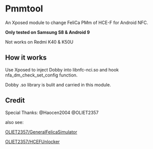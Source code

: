 # Pmmtool

An Xposed module to change FeliCa PMm of HCE-F for Android NFC.

**Only tested on Samsung S8 & Android 9**

Not works on Redmi K40 & K50U

## How it works

Use Xposed to inject Dobby into libnfc-nci.so and hook nfa_dm_check_set_config function.

Dobby .so library is bulit and carried in this module.

## Credit

Special Thanks: @Haocen2004 @OLIET2357

also see:

[OLIET2357/GeneralFelicaSimulator](https://github.com/OLIET2357/GeneralFelicaSimulator)

[OLIET2357/HCEFUnlocker](https://github.com/OLIET2357/HCEFUnlocker)
